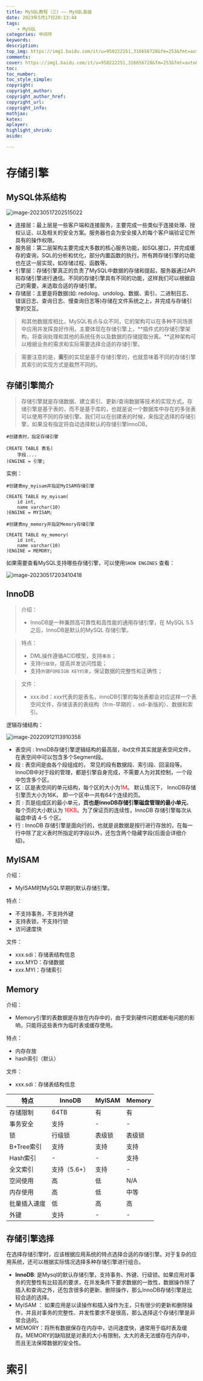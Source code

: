 ```yaml
---
title: MySQL教程（三）—— MySQL高级
date: 2023年5月17日20:13:44
tags: 
    - MySQL
categories: 中间件
keywords:
description: 
top_img: https://img1.baidu.com/it/u=950222251,316656728&fm=253&fmt=auto&app=138&f=JPG?w=967&h=500
comments:
cover: https://img1.baidu.com/it/u=950222251,316656728&fm=253&fmt=auto&app=138&f=JPG?w=967&h=500
toc: 
toc_number:
toc_style_simple:
copyright:
copyright_author:
copyright_author_href:
copyright_url:
copyright_info:
mathjax:
katex:
aplayer:
highlight_shrink:
aside:

---
```


<meta name="referrer" content="no-referrer"/>

# 存储引擎

## MySQL体系结构

![image-20230517202515022](https://typora-md-bucket.oss-cn-beijing.aliyuncs.com/image-20230517202515022.png)

- 连接层：最上层是一些客户端和连接服务，主要完成一些类似于连接处理、授权认证、以及相关的安全方案。服务器也会为安全接入的每个客户端验证它所具有的操作权限。
- 服务层：第二层架构主要完成大多数的核心服务功能，如SQL接口，并完成缓存的查询，SQL的分析和优化，部分内置函数的执行。所有跨存储引擎的功能也在这一层实现，如存储过程、函数等。
- 引擎层：存储引擎真正的负责了MySQL中数据的存储和提起，服务器通过API和存储引擎进行通信。不同的存储引擎具有不同的功能，这样我们可以根据自己的需要，来选取合适的存储引擎。
- 存储层：主要是将数据(如: redolog、undolog、数据、索引、二进制日志、错误日志、查询日志、慢查询日志等)存储在文件系统之上，并完成与存储引擎的交互。

> 和其他数据库相比，MySQL有点与众不同，它的架构可以在多种不同场景中应用并发挥良好作用。主要体现在存储引擎上，**插件式的存储引擎架构，将查询处理和其他的系统任务以及数据的存储提取分离。**这种架构可以根据业务的需求和实际需要选择合适的存储引擎。

> 需要注意的是，**索引**的实现是基于存储引擎的，也就意味着不同的存储引擎其索引的实现方式是截然不同的。

## 存储引擎简介

> 存储引擎就是存储数据、建立索引、更新/查询数据等技术的实现方式。存储引擎是基于表的，而不是基于库的，也就是说一个数据库中存在的多张表可以使用不同的存储引擎。我们可以在创建表的时候，来指定选择的存储引擎，如果没有指定将自动选择默认的存储引擎InnoDB。

```mysql
#创建表时，指定存储引擎

CREATE TABLE 表名(
	字段....
)ENGINE = 引擎;
```

实例：

```mysql
#创建表my_myisam并指定MyISAM存储引擎

CREATE TABLE my_myisam(
	id int,
	name varchar(10)
)ENGINE = MYISAM;

#创建表my_memory并指定Memory存储引擎

CREATE TABLE my_memory(
	id int,
	name varchar(10)
)ENGINE = MEMORY;
```

如果需要查看MySQL支持哪些存储引擎，可以使用`SHOW ENGINES` 查看：

![image-20230517203410418](https://typora-md-bucket.oss-cn-beijing.aliyuncs.com/image-20230517203410418.png)

## InnoDB

> 介绍：
>
> - InnoDB是一种兼顾高可靠性和高性能的通用存储引擎，在 MySQL 5.5 之后，InnoDB是默认的MySQL 存储引擎。

> 特点：
>
> - DML操作遵循ACID模型，支持`事务`；
> - 支持`行级锁`，提高并发访问性能；
> - 支持`外键FOREIGN KEY约束`，保证数据的完整性和正确性；

> 文件：
>
> - xxx.ibd：xxx代表的是表名，innoDB引擎的每张表都会对应这样一个表空间文件，存储该表的表结构（frm-早期的 、sdi-新版的）、数据和索引。

逻辑存储结构：

![image-20220912113910358](https://img-blog.csdnimg.cn/img_convert/f41c4939c8563f98cdbb2f069657ecaa.png)

- 表空间 : InnoDB存储引擎逻辑结构的最高层，ibd文件其实就是表空间文件，在表空间中可以包含多个Segment段。
- 段 : 表空间是由各个段组成的， 常见的段有数据段、索引段、回滚段等。InnoDB中对于段的管理，都是引擎自身完成，不需要人为对其控制，一个段中包含多个区。
- 区 : 区是表空间的单元结构，每个区的大小为<font color='red'>1M</font>。 默认情况下， InnoDB存储引擎页大小为16K， 即一个区中一共有64个连续的页。
- 页 : 页是组成区的最小单元，**页也是InnoDB存储引擎磁盘管理的最小单元**，每个页的大小默认为 <font color='red'>16KB</font>。为了保证页的连续性，InnoDB 存储引擎每次从磁盘申请 4-5 个区。
- 行 : InnoDB 存储引擎是面向行的，也就是说数据是按行进行存放的，在每一行中除了定义表时所指定的字段以外，还包含两个隐藏字段(后面会详细介绍)。

## MyISAM

介绍：

- MyISAM时MySQL早期的默认存储引擎。

特点：

- 不支持事务，不支持外键
- 支持表锁，不支持行锁
- 访问速度快

文件：

- xxx.sdi：存储表结构信息
- xxx.MYD：存储数据
- xxx.MYI：存储索引

## Memory

介绍：

- Memory引擎的表数据是存放在内存中的，由于受到硬件问题或断电问题的影响，只能将这些表作为临时表或缓存使用。

特点：

- 内存存放
- hash索引（默认）

文件：

- xxx.sdi：存储表结构信息

| 特点         | InnoDB       | MyISAM | Memory |
| ------------ | ------------ | ------ | ------ |
| 存储限制     | 64TB         | 有     | 有     |
| 事务安全     | 支持         | -      | -      |
| 锁           | 行级锁       | 表级锁 | 表级锁 |
| B+Tree索引   | 支持         | 支持   | 支持   |
| Hash索引     | -            | -      | 支持   |
| 全文索引     | 支持（5.6+） | 支持   | -      |
| 空间使用     | 高           | 低     | N/A    |
| 内存使用     | 高           | 低     | 中等   |
| 批量插入速度 | 低           | 高     | 高     |
| 外键         | 支持         | -      | -      |

## 存储引擎选择

在选择存储引擎时，应该根据应用系统的特点选择合适的存储引擎。对于复杂的应用系统，还可以根据实际情况选择多种存储引擎进行组合。

- **InnoDB**: 是Mysql的默认存储引擎，支持事务、外键、行级锁。如果应用对事务的完整性有比较高的要求，在并发条件下要求数据的一致性，数据操作除了插入和查询之外，还包含很多的更新、删除操作，那么InnoDB存储引擎是比较合适的选择。
- MyISAM ： 如果应用是以读操作和插入操作为主，只有很少的更新和删除操作，并且对事务的完整性、并发性要求不是很高，那么选择这个存储引擎是非常合适的。
- MEMORY：将所有数据保存在内存中，访问速度快，通常用于临时表及缓存。MEMORY的缺陷就是对表的大小有限制，太大的表无法缓存在内存中，而且无法保障数据的安全性。

# 索引

















